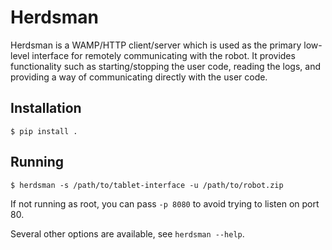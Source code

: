 # Herdsman

Herdsman is a WAMP/HTTP client/server which is used as the primary
low-level interface for remotely communicating with the robot. It
provides functionality such as starting/stopping the user code, reading
the logs, and providing a way of communicating directly with the user
code.

## Installation

```console
$ pip install .
```

## Running

```console
$ herdsman -s /path/to/tablet-interface -u /path/to/robot.zip
```

If not running as root, you can pass `-p 8080` to avoid trying to listen
on port 80.

Several other options are available, see `herdsman --help`.
